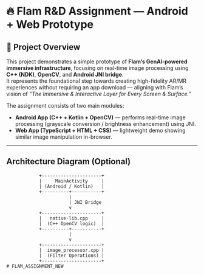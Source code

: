 # 🔥 Flam R&D Assignment — Android + Web Prototype

## 📖 Project Overview
This project demonstrates a simple prototype of **Flam’s GenAI-powered immersive infrastructure**, focusing on real-time image processing using **C++ (NDK)**, **OpenCV**, and **Android JNI bridge**.  
It represents the foundational step towards creating high-fidelity AR/MR experiences without requiring an app download — aligning with Flam’s vision of *“The Immersive & Interactive Layer for Every Screen & Surface.”*

The assignment consists of two main modules:
- **Android App (C++ + Kotlin + OpenCV)** — performs real-time image processing (grayscale conversion / brightness enhancement) using JNI.
- **Web App (TypeScript + HTML + CSS)** — lightweight demo showing similar image manipulation in-browser.

---

##  Architecture Diagram (Optional)
```text
            +----------------------+
            |     MainActivity     |
            | (Android / Kotlin)   |
            +----------+-----------+
                       |
                       | JNI Bridge
                       v
            +----------------------+
            |   native-lib.cpp     |
            |  (C++ OpenCV logic)  |
            +----------+-----------+
                       |
                       v
            +----------------------+
            |  image_processor.cpp |
            |  (Filter Operations) |
            +----------------------+
# FLAM_ASSIGNMENT_NEW
